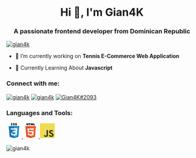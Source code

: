 <h1 align="center">Hi 👋, I'm Gian4K</h1>
<h3 align="center">A passionate frontend developer from Dominican Republic</h3>

<p align="left"> <a href="https://twitter.com/gian4k" target="blank"><img src="https://img.shields.io/twitter/follow/gian4k?logo=twitter&style=for-the-badge" alt="gian4k" /></a> </p>

- 🔭 I’m currently working on **Tennis E-Commerce Web Application**

- 📄 Currently Learning About **Javascript**

<h3 align="left">Connect with me:</h3>
<p align="left">
<a href="https://twitter.com/gian4k" target="blank"><img align="center" src="https://raw.githubusercontent.com/rahuldkjain/github-profile-readme-generator/master/src/images/icons/Social/twitter.svg" alt="gian4k" height="30" width="40" /></a>
<a href="https://www.leetcode.com/gian4k" target="blank"><img align="center" src="https://raw.githubusercontent.com/rahuldkjain/github-profile-readme-generator/master/src/images/icons/Social/leet-code.svg" alt="gian4k" height="30" width="40" /></a>
<a href="https://discord.gg/Gian4K#2093" target="blank"><img align="center" src="https://raw.githubusercontent.com/rahuldkjain/github-profile-readme-generator/master/src/images/icons/Social/discord.svg" alt="Gian4K#2093" height="30" width="40" /></a>
</p>

<h3 align="left">Languages and Tools:</h3>
<p align="left"> <a href="https://www.w3schools.com/css/" target="_blank" rel="noreferrer"> <img src="https://raw.githubusercontent.com/devicons/devicon/master/icons/css3/css3-original-wordmark.svg" alt="css3" width="40" height="40"/> </a> <a href="https://www.w3.org/html/" target="_blank" rel="noreferrer"> <img src="https://raw.githubusercontent.com/devicons/devicon/master/icons/html5/html5-original-wordmark.svg" alt="html5" width="40" height="40"/> </a> <a href="https://developer.mozilla.org/en-US/docs/Web/JavaScript" target="_blank" rel="noreferrer"> <img src="https://raw.githubusercontent.com/devicons/devicon/master/icons/javascript/javascript-original.svg" alt="javascript" width="40" height="40"/> </a> </p>

<p><img align="center" src="https://github-readme-stats.vercel.app/api/top-langs?username=gian4k&show_icons=true&theme=cobalt&locale=en&layout=compact" alt="gian4k" /></p>
